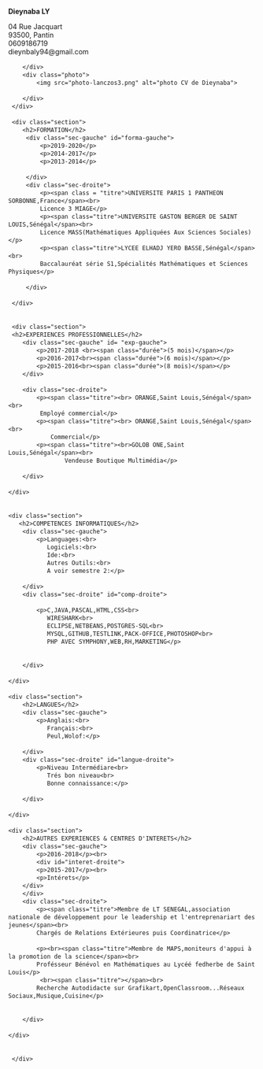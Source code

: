 <!DOCTYPE html>
<html>
    <head>
        <title>CV de Dieynaba Ly</title>
        <meta charset="utf-8"/>
        <link rel="stylesheet" href="cv.css">
    </head>
<body>
<div class="page">
     <div class="infophoto">
        <div class="info"> 
            <p><strong>Dieynaba LY</strong></p>
            <p>04 Rue Jacquart<br>
                93500, Pantin<br>
            0609186719<br>
            dieynbaly94@gmail.com<br>
            </p>

        </div>
        <div class="photo">
            <img src="photo-lanczos3.png" alt="photo CV de Dieynaba"> 

        </div>
     </div>
     
     <div class="section">
        <h2>FORMATION</h2>
         <div class="sec-gauche" id="forma-gauche">
             <p>2019-2020</p>
             <p>2014-2017</p>
             <p>2013-2014</p>

         </div>
         <div class="sec-droite">
             <p><span class = "titre">UNIVERSITE PARIS 1 PANTHEON SORBONNE,France</span><br>
             Licence 3 MIAGE</p>
             <p><span class="titre">UNIVERSITE GASTON BERGER DE SAINT LOUIS,Sénégal</span><br>
             Licence MASS(Mathématiques Appliquées Aux Sciences Sociales) </p>
             <p><span class="titre">LYCEE ELHADJ YERO BASSE,Sénégal</span><br>
             Baccalauréat série S1,Spécialités Mathématiques et Sciences Physiques</p>

         </div>

     </div>
     

     <div class="section">
     <h2>EXPERIENCES PROFESSIONNELLES</h2>
        <div class="sec-gauche" id= "exp-gauche">
            <p>2017-2018 <br><span class="durée">(5 mois)</span></p>
            <p>2016-2017<br><span class="durée">(6 mois)</span></p>
            <p>2015-2016<br><span class="durée">(8 mois)</span></p>
        </div>
        
        <div class="sec-droite">
            <p><span class="titre"><br> ORANGE,Saint Louis,Sénégal</span><br>
             Employé commercial</p>
            <p><span class="titre"><br> ORANGE,Saint Louis,Sénégal</span><br>
                Commercial</p>
            <p><span class="titre"><br>GOLOB ONE,Saint Louis,Sénégal</span><br>
                    Vendeuse Boutique Multimédia</p>

        </div>

    </div>


    <div class="section">
       <h2>COMPETENCES INFORMATIQUES</h2>
        <div class="sec-gauche">
            <p>Languages:<br>
               Logiciels:<br>
               Ide:<br>
               Autres Outils:<br>
               A voir semestre 2:</p>
               
        </div>
        <div class="sec-droite" id="comp-droite">
            
            <p>C,JAVA,PASCAL,HTML,CSS<br>
               WIRESHARK<br>
               ECLIPSE,NETBEANS,POSTGRES-SQL<br>
               MYSQL,GITHUB,TESTLINK,PACK-OFFICE,PHOTOSHOP<br>
               PHP AVEC SYMPHONY,WEB,RH,MARKETING</p>
            

        </div>

    </div>

    <div class="section">
        <h2>LANGUES</h2>
        <div class="sec-gauche">
            <p>Anglais:<br>
               Français:<br> 
               Peul,Wolof:</p>

        </div>
        <div class="sec-droite" id="langue-droite">
            <p>Niveau Intermédiare<br>
               Trés bon niveau<br>
               Bonne connaissance:</p>

        </div>

    </div>

    <div class="section">
        <h2>AUTRES EXPERIENCES & CENTRES D'INTERETS</h2>
        <div class="sec-gauche">
            <p>2016-2018</p><br>
            <div id="interet-droite">
            <p>2015-2017</p><br>
            <p>Intérets</p>
        </div>
        </div>
        <div class="sec-droite">
            <p><span class="titre">Membre de LT SENEGAL,association nationale de développement pour le leadership et l'entreprenariart des jeunes</span><br>
            Chargés de Relations Extérieures puis Coordinatrice</p>
            
            <p><br><span class="titre">Membre de MAPS,moniteurs d'appui à la promotion de la science</span><br>
            Profésseur Bénévol en Mathématiques au Lycéé fedherbe de Saint Louis</p>
             <br><span class="titre"></span><br>
            Recherche Autodidacte sur Grafikart,OpenClassroom...Réseaux Sociaux,Musique,Cuisine</p>
            

        </div>

    </div>

   
     </div>
  </body>
    
</html>
